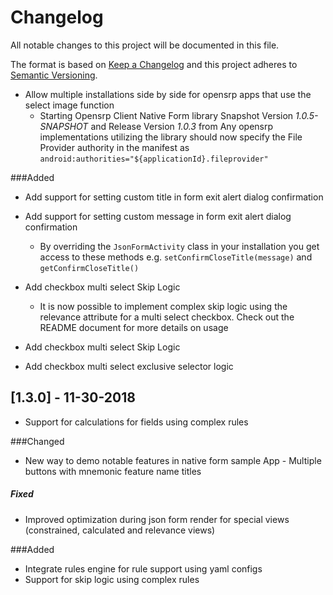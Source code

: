 # Changelog
All notable changes to this project will be documented in this file.

The format is based on [Keep a Changelog](http://keepachangelog.com/en/1.0.0/)
and this project adheres to [Semantic Versioning](http://semver.org/spec/v2.0.0.html).

- Allow multiple installations side by side for opensrp apps that use the select image function
  - Starting Opensrp Client Native Form library Snapshot Version *1.0.5-SNAPSHOT* and Release Version *1.0.3* from Any opensrp implementations utilizing the library should now specify the File Provider authority in the manifest as
     `android:authorities="${applicationId}.fileprovider"`

###Added
 
 - Add support for setting custom title in form exit alert dialog confirmation
 - Add support for setting custom message in form exit alert dialog confirmation
    - By overriding the `JsonFormActivity` class in your installation you get access to these methods e.g. `setConfirmCloseTitle(message)` and `getConfirmCloseTitle()`
 
- Add checkbox multi select Skip Logic
  - It is now possible to implement complex skip logic using the relevance attribute for a multi select checkbox. Check out the README document for more details on usage

- Add checkbox multi select Skip Logic
- Add checkbox multi select exclusive selector logic 

[1.3.0] - 11-30-2018
----------------------
- Support for calculations for fields using complex rules

###Changed
- New way to demo notable features in native form sample App - Multiple buttons with mnemonic feature name titles

##### Fixed
- Improved optimization during json form render for special views (constrained, calculated and relevance views)

###Added
- Integrate rules engine for rule support using yaml configs
- Support for skip logic using complex rules